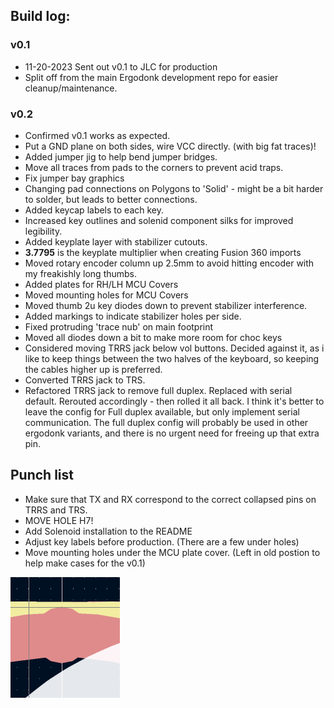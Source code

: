 ## Build log:
### v0.1
* 11-20-2023 Sent out v0.1 to JLC for production
* Split off from the main Ergodonk development repo for easier cleanup/maintenance.

### v0.2
* Confirmed v0.1 works as expected.
* Put a GND plane on both sides, wire VCC directly. (with big fat traces)!
* Added jumper jig to help bend jumper bridges.
* Move all traces from pads to the corners to prevent acid traps.
* Fix jumper bay graphics
* Changing pad connections on Polygons to 'Solid' - might be a bit harder to solder, but leads to better connections.
* Added keycap labels to each key.
* Increased key outlines and solenid component silks for improved legibility.
* Added keyplate layer with stabilizer cutouts.
* **3.7795** is the keyplate multiplier when creating Fusion 360 imports
* Moved rotary encoder column up 2.5mm to avoid hitting encoder with my freakishly long thumbs.
* Added plates for RH/LH MCU Covers
* Moved mounting holes for MCU Covers
* Moved thumb 2u key diodes down to prevent stabilizer interference.
* Added markings to indicate stabilizer holes per side.
* Fixed protruding 'trace nub' on main footprint
* Moved all diodes down a bit to make more room for choc keys
* Considered moving TRRS jack below vol buttons. Decided against it, as i like to keep things between the two halves of the keyboard, so keeping the cables higher up is preferred.
* Converted TRRS jack to TRS. 
* Refactored TRRS jack to remove full duplex. Replaced with serial default. Rerouted accordingly - then rolled it all back. I think it's better to leave the config for Full duplex available, but only implement serial communication. The full duplex config will probably be used in other ergodonk variants, and there is no urgent need for freeing up that extra pin.

## Punch list
* Make sure that TX and RX correspond to the correct collapsed pins on TRRS and TRS.
* MOVE HOLE H7!
* Add Solenoid installation to the README
* Adjust key labels before production. (There are a few under holes)
* Move mounting holes under the MCU plate cover. (Left in old postion to help make cases for the v0.1)

![pad nub](images/pad_nub.png)